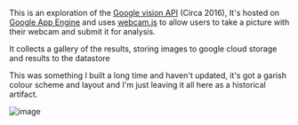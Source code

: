 This is an exploration of the [Google vision API](https://cloud.google.com/vision) (Circa 2016), It's hosted on [Google App Engine](https://cloud.google.com/appengine) and uses [webcam.js](https://github.com/jhuckaby/webcamjs) to allow users to take a picture with their webcam and submit it for analysis.

It collects a gallery of the results, storing images to google cloud storage and results to the datastore

This was something I built a long time and haven't updated, it's got a garish colour scheme and layout and I'm just leaving it all here as a historical artifact.

![image](https://github.com/user-attachments/assets/9a96a4d4-6cb0-4c2d-afb6-b50dddd8a55a)
